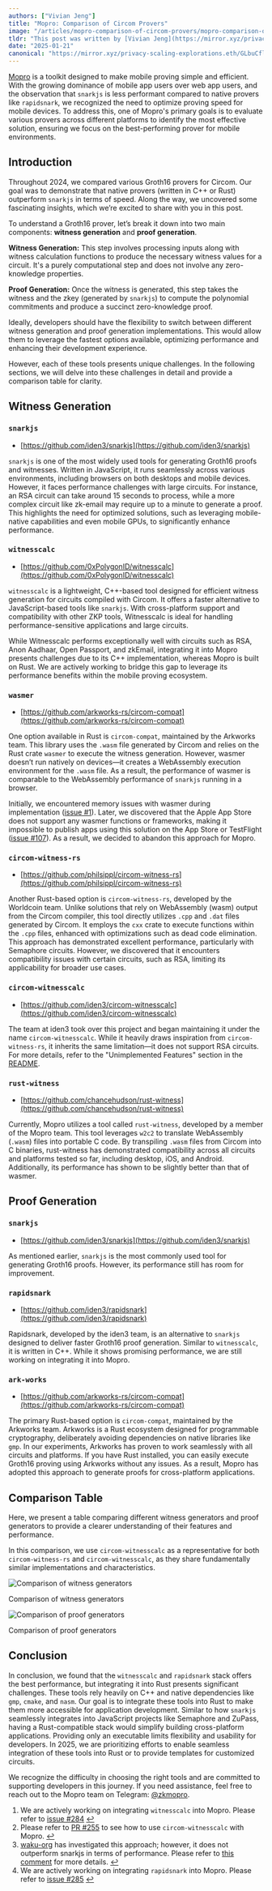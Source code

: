 ```yaml
---
authors: ["Vivian Jeng"]
title: "Mopro: Comparison of Circom Provers"
image: "/articles/mopro-comparison-of-circom-provers/mopro-comparison-of-circom-provers-cover.webp"
tldr: "This post was written by [Vivian Jeng](https://mirror.xyz/privacy-scaling-explorations.eth/GLbuCflH0hu_DncKxiC2No5w3LZJAGw4QaCB-HYD5e0), a developer on the Mopro team."
date: "2025-01-21"
canonical: "https://mirror.xyz/privacy-scaling-explorations.eth/GLbuCflH0hu_DncKxiC2No5w3LZJAGw4QaCB-HYD5e0"
---
```


[Mopro](https://github.com/zkmopro/mopro) is a toolkit designed to make mobile proving simple and efficient. With the growing dominance of mobile app users over web app users, and the observation that `snarkjs` is less performant compared to native provers like `rapidsnark`, we recognized the need to optimize proving speed for mobile devices. To address this, one of Mopro's primary goals is to evaluate various provers across different platforms to identify the most effective solution, ensuring we focus on the best-performing prover for mobile environments.

## Introduction

Throughout 2024, we compared various Groth16 provers for Circom. Our goal was to demonstrate that native provers (written in C++ or Rust) outperform `snarkjs` in terms of speed. Along the way, we uncovered some fascinating insights, which we’re excited to share with you in this post.

To understand a Groth16 prover, let’s break it down into two main components: **witness generation** and **proof generation**.

**Witness Generation:** This step involves processing inputs along with witness calculation functions to produce the necessary witness values for a circuit. It's a purely computational step and does not involve any zero-knowledge properties.

**Proof Generation:** Once the witness is generated, this step takes the witness and the zkey (generated by `snarkjs`) to compute the polynomial commitments and produce a succinct zero-knowledge proof.

Ideally, developers should have the flexibility to switch between different witness generation and proof generation implementations. This would allow them to leverage the fastest options available, optimizing performance and enhancing their development experience.

However, each of these tools presents unique challenges. In the following sections, we will delve into these challenges in detail and provide a comparison table for clarity.

## Witness Generation

### `snarkjs`

- [https://github.com/iden3/snarkjs](https://github.com/iden3/snarkjs)

`snarkjs` is one of the most widely used tools for generating Groth16 proofs and witnesses. Written in JavaScript, it runs seamlessly across various environments, including browsers on both desktops and mobile devices. However, it faces performance challenges with large circuits. For instance, an RSA circuit can take around 15 seconds to process, while a more complex circuit like zk-email may require up to a minute to generate a proof. This highlights the need for optimized solutions, such as leveraging mobile-native capabilities and even mobile GPUs, to significantly enhance performance.

### `witnesscalc`

- [https://github.com/0xPolygonID/witnesscalc](https://github.com/0xPolygonID/witnesscalc)

`witnesscalc` is a lightweight, C++-based tool designed for efficient witness generation for circuits compiled with Circom. It offers a faster alternative to JavaScript-based tools like `snarkjs`. With cross-platform support and compatibility with other ZKP tools, Witnesscalc is ideal for handling performance-sensitive applications and large circuits.

While Witnesscalc performs exceptionally well with circuits such as RSA, Anon Aadhaar, Open Passport, and zkEmail, integrating it into Mopro presents challenges due to its C++ implementation, whereas Mopro is built on Rust. We are actively working to bridge this gap to leverage its performance benefits within the mobile proving ecosystem.

### `wasmer`

- [https://github.com/arkworks-rs/circom-compat](https://github.com/arkworks-rs/circom-compat)

One option available in Rust is `circom-compat`, maintained by the Arkworks team. This library uses the `.wasm` file generated by Circom and relies on the Rust crate `wasmer` to execute the witness generation. However, wasmer doesn’t run natively on devices—it creates a WebAssembly execution environment for the `.wasm` file. As a result, the performance of wasmer is comparable to the WebAssembly performance of `snarkjs` running in a browser.

Initially, we encountered memory issues with wasmer during implementation ([issue #1](https://github.com/zkmopro/mopro/issues/1)). Later, we discovered that the Apple App Store does not support any wasmer functions or frameworks, making it impossible to publish apps using this solution on the App Store or TestFlight ([issue #107](https://github.com/zkmopro/mopro/issues/107)). As a result, we decided to abandon this approach for Mopro.

### `circom-witness-rs`

- [https://github.com/philsippl/circom-witness-rs](https://github.com/philsippl/circom-witness-rs)

Another Rust-based option is `circom-witness-rs`, developed by the Worldcoin team. Unlike solutions that rely on WebAssembly (wasm) output from the Circom compiler, this tool directly utilizes `.cpp` and `.dat` files generated by Circom. It employs the `cxx` crate to execute functions within the `.cpp` files, enhanced with optimizations such as dead code elimination. This approach has demonstrated excellent performance, particularly with Semaphore circuits. However, we discovered that it encounters compatibility issues with certain circuits, such as RSA, limiting its applicability for broader use cases.

### `circom-witnesscalc`

- [https://github.com/iden3/circom-witnesscalc](https://github.com/iden3/circom-witnesscalc)

The team at iden3 took over this project and began maintaining it under the name `circom-witnesscalc`. While it heavily draws inspiration from `circom-witness-rs`, it inherits the same limitation—it does not support RSA circuits. For more details, refer to the "Unimplemented Features" section in the [README](https://github.com/iden3/circom-witnesscalc?tab=readme-ov-file#unimplemented-features).

### `rust-witness`

- [https://github.com/chancehudson/rust-witness](https://github.com/chancehudson/rust-witness)

Currently, Mopro utilizes a tool called `rust-witness`, developed by a member of the Mopro team. This tool leverages `w2c2` to translate WebAssembly (`.wasm`) files into portable C code. By transpiling `.wasm` files from Circom into C binaries, rust-witness has demonstrated compatibility across all circuits and platforms tested so far, including desktop, iOS, and Android. Additionally, its performance has shown to be slightly better than that of wasmer.

## Proof Generation

### `snarkjs`

- [https://github.com/iden3/snarkjs](https://github.com/iden3/snarkjs)

As mentioned earlier, `snarkjs` is the most commonly used tool for generating Groth16 proofs. However, its performance still has room for improvement.

### `rapidsnark`

- [https://github.com/iden3/rapidsnark](https://github.com/iden3/rapidsnark)

Rapidsnark, developed by the iden3 team, is an alternative to `snarkjs` designed to deliver faster Groth16 proof generation. Similar to `witnesscalc`, it is written in C++. While it shows promising performance, we are still working on integrating it into Mopro.

### `ark-works`

- [https://github.com/arkworks-rs/circom-compat](https://github.com/arkworks-rs/circom-compat)

The primary Rust-based option is `circom-compat`, maintained by the Arkworks team. Arkworks is a Rust ecosystem designed for programmable cryptography, deliberately avoiding dependencies on native libraries like `gmp`. In our experiments, Arkworks has proven to work seamlessly with all circuits and platforms. If you have Rust installed, you can easily execute Groth16 proving using Arkworks without any issues. As a result, Mopro has adopted this approach to generate proofs for cross-platform applications.

## Comparison Table

Here, we present a table comparing different witness generators and proof generators to provide a clearer understanding of their features and performance.

In this comparison, we use `circom-witnesscalc` as a representative for both `circom-witness-rs` and `circom-witnesscalc`, as they share fundamentally similar implementations and characteristics.

![Comparison of witness generators](/articles/mopro-comparison-of-circom-provers/QQlHHr5UHsiYu4QrJLsAZ.webp)

Comparison of witness generators

![Comparison of proof generators](/articles/mopro-comparison-of-circom-provers/UkNa-hAgUN5E7GAOjFbGE.webp)

Comparison of proof generators

## Conclusion

In conclusion, we found that the `witnesscalc` and `rapidsnark` stack offers the best performance, but integrating it into Rust presents significant challenges. These tools rely heavily on C++ and native dependencies like `gmp`, `cmake`, and `nasm`. Our goal is to integrate these tools into Rust to make them more accessible for application development. Similar to how `snarkjs` seamlessly integrates into JavaScript projects like Semaphore and ZuPass, having a Rust-compatible stack would simplify building cross-platform applications. Providing only an executable limits flexibility and usability for developers. In 2025, we are prioritizing efforts to enable seamless integration of these tools into Rust or to provide templates for customized circuits.

We recognize the difficulty in choosing the right tools and are committed to supporting developers in this journey. If you need assistance, feel free to reach out to the Mopro team on Telegram: [@zkmopro](https://t.me/zkmopro).

1.  We are actively working on integrating `witnesscalc` into Mopro. Please refer to [issue #284](https://github.com/zkmopro/mopro/issues/284) [↩](https://doc-compare-circom.mopro.pages.dev/blog/circom-comparison/#user-content-fnref-1-ca0b0e)
2.  Please refer to [PR #255](https://github.com/zkmopro/mopro/pull/255) to see how to use `circom-witnesscalc` with Mopro. [↩](https://doc-compare-circom.mopro.pages.dev/blog/circom-comparison/#user-content-fnref-2-ca0b0e)
3.  [waku-org](https://github.com/waku-org) has investigated this approach; however, it does not outperform snarkjs in terms of performance. Please refer to [this comment](https://github.com/zkmopro/mopro/issues/202#issuecomment-2236923108) for more details. [↩](https://doc-compare-circom.mopro.pages.dev/blog/circom-comparison/#user-content-fnref-3-ca0b0e)
4.  We are actively working on integrating `rapidsnark` into Mopro. Please refer to [issue #285](https://github.com/zkmopro/mopro/issues/285) [↩](https://doc-compare-circom.mopro.pages.dev/blog/circom-comparison/#user-content-fnref-4-ca0b0e)

